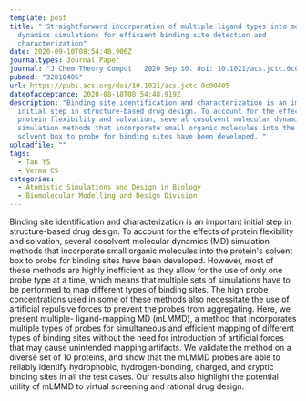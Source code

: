 ```yaml
---
template: post
title: " Straightforward incorporation of multiple ligand types into molecular
  dynamics simulations for efficient binding site detection and
  characterization"
date: 2020-09-10T08:54:48.906Z
journaltypes: Journal Paper
journal: "J Chem Theory Comput . 2020 Sep 10. doi: 10.1021/acs.jctc.0c00405. "
pubmed: "32810406"
url: https://pubs.acs.org/doi/10.1021/acs.jctc.0c00405
dateofacceptance: 2020-08-18T08:54:48.919Z
description: "Binding site identification and characterization is an important
  initial step in structure-based drug design. To account for the effects of
  protein flexibility and solvation, several cosolvent molecular dynamics (MD)
  simulation methods that incorporate small organic molecules into the protein's
  solvent box to probe for binding sites have been developed. "
uploadfile: ""
tags:
  - Tan YS
  - Verma CS
categories:
  - Atomistic Simulations and Design in Biology
  - Biomolecular Modelling and Design Division
---
```

<!--StartFragment-->

Binding site identification and characterization is an important initial step in structure-based drug design. To account for the effects of protein flexibility and solvation, several cosolvent molecular dynamics (MD) simulation methods that incorporate small organic molecules into the protein's solvent box to probe for binding sites have been developed. However, most of these methods are highly inefficient as they allow for the use of only one probe type at a time, which means that multiple sets of simulations have to be performed to map different types of binding sites. The high probe concentrations used in some of these methods also necessitate the use of artificial repulsive forces to prevent the probes from aggregating. Here, we present multiple- ligand-mapping MD (mLMMD), a method that incorporates multiple types of probes for simultaneous and efficient mapping of different types of binding sites without the need for introduction of artificial forces that may cause unintended mapping artifacts. We validate the method on a diverse set of 10 proteins, and show that the mLMMD probes are able to reliably identify hydrophobic, hydrogen-bonding, charged, and cryptic binding sites in all the test cases. Our results also highlight the potential utility of mLMMD to virtual screening and rational drug design.

<!--EndFragment-->
